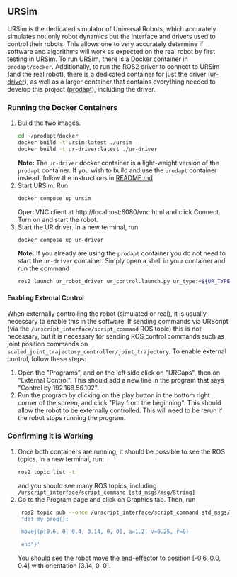 ## URSim

URSim is the dedicated simulator of Universal Robots, which accurately simulates not only robot dynamics but the interface and drivers used to control their robots. This allows one to very accurately determine if software and algorithms will work as expected on the real robot by first testing in URSim. To run URSim, there is a Docker container in `prodapt/docker`. Additionally, to run the ROS2 driver to connect to URSim (and the real robot), there is a dedicated container for just the driver ([ur-driver](../docker/ur-driver/Dockerfile)), as well as a larger container that contains everything needed to develop this project ([prodapt](../docker/prodapt/Dockerfile)), including the driver.


### Running the Docker Containers
1. Build the two images.
    ```bash
    cd ~/prodapt/docker
    docker build -t ursim:latest ./ursim
    docker build -t ur-driver:latest ./ur-driver
    ```
    **Note:** The `ur-driver` docker container is a light-weight version of the `prodapt` container. If you wish to build and use the `prodapt` container instead, follow the instructions in [README.md](../README.md)
2. Start URSim. Run
    ```bash
    docker compose up ursim
    ```
    Open VNC client at http://localhost:6080/vnc.html and click Connect.
    Turn on and start the robot.
3. Start the UR driver. In a new terminal, run
    ```bash
    docker compose up ur-driver
    ```
    **Note:** If you already are using the `prodapt` container you do not need to start the `ur-driver` container. Simply open a shell in your container and run the command
    ```bash
    ros2 launch ur_robot_driver ur_control.launch.py ur_type:=${UR_TYPE} robot_ip:=${ROBOT_IP} launch_rviz:=false
    ```

#### Enabling External Control
When externally controlling the robot (simulated or real), it is usually necessary to enable this in the software. If sending commands via URScript (via the `/urscript_interface/script_command` ROS topic) this is not necessary, but it is necessary for sending ROS control commands such as joint position commands on `scaled_joint_trajectory_controller/joint_trajectory`. To enable external control, follow these steps:
1. Open the "Programs", and on the left side click on "URCaps", then on "External Control". This should add a new line in the program that says "Control by 192.168.56.102".
2. Run the program by clicking on the play button in the bottom right corner of the screen, and click "Play from the beginning". This should allow the robot to be externally controlled. This will need to be rerun if the robot stops running the program.


### Confirming it is Working
1. Once both containers are running, it should be possible to see the ROS topics. In a new terminal, run:
   ```bash
   ros2 topic list -t
   ```
   and you should see many ROS topics, including `/urscript_interface/script_command [std_msgs/msg/String]`
2. Go to the Program page and click on Graphics tab. Then, run
   ```bash
    ros2 topic pub --once /urscript_interface/script_command std_msgs/msg/String '{data:
    "def my_prog():

    movej(p[0.6, 0, 0.4, 3.14, 0, 0], a=1.2, v=0.25, r=0)

    end"}'
    ```
    You should see the robot move the end-effector to position [-0.6, 0.0, 0.4] with orientation [3.14, 0, 0].
